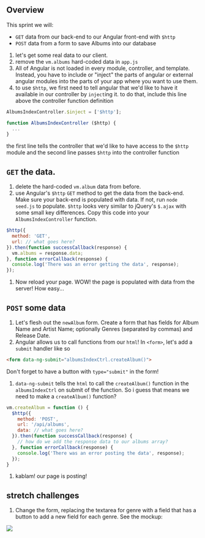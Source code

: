 ## Overview

This sprint we will:
* `GET` data from our back-end to our Angular front-end with `$http`
* `POST` data from a form to save Albums into our database

1. let's get some real data to our client.
1. remove the `vm.albums` hard-coded data in `app.js`
1. All of Angular is not loaded in every module, controller, and template. Instead, you have to include or "inject" the parts of angular or external angular modules into the parts of your app where you want to use them.
1. to use `$http`, we first need to tell angular that we'd like to have it available in our controller by `inject`ing it. to do that, include this line above the controller function definition

  ```js
  AlbumsIndexController.$inject = ['$http'];

  function AlbumsIndexController ($http) {
    ...
  }
  ```
the first line tells the controller that we'd like to have access to the `$http` module and the second line passes `$http` into the controller function

## `GET` the data.
1. delete the hard-coded `vm.album` data from before.
1. use Angular's `$http` `GET` method to get the data from the back-end. Make sure your back-end is populated with data. If not, run `node seed.js` to populate. `$http` looks very similar to jQuery's `$.ajax` with some small key differences. Copy this code into your `AlbumsIndexController` function.

  ```js
  $http({
    method: 'GET',
    url: // what goes here?
  }).then(function successCallback(response) {
    vm.albums = response.data;
  }, function errorCallback(response) {
    console.log('There was an error getting the data', response);
  });
  ```
1. Now reload your page. WOW! the page is populated with data from the server! How easy...

## `POST` some data
1. Let's flesh out the `newAlbum` form. Create a form that has fields for Album Name and Artist Name; optionally Genres (separated by commas) and Release Date.
1. Angular allows us to call functions from our `html`! In `<form>`, let's add a `submit` handler like so

  ```html
  <form data-ng-submit="albumsIndexCtrl.createAlbum()">
  ```
Don't forget to have a button with `type="submit"` in the form!
1. `data-ng-submit` tells the `html` to call the `createAlbum()` function in the `albumsIndexCtrl` on submit of the function. So i guess that means we need to make a `createAlbum()` function?

  ```js
  vm.createAlbum = function () {
    $http({
      method: 'POST',
      url: '/api/albums',
      data: // what goes here?
    }).then(function successCallback(response) {
      // how do we add the response data to our albums array?
    }, function errorCallback(response) {
      console.log('There was an error posting the data', response);
    });
  }
  ```
1. kablam! our page is posting!

## stretch challenges
1. Change the form, replacing the textarea for genre with a field that has a button to add a new field for each genre. See the mockup:

![](/assets/images/add_new_field_button.png)
